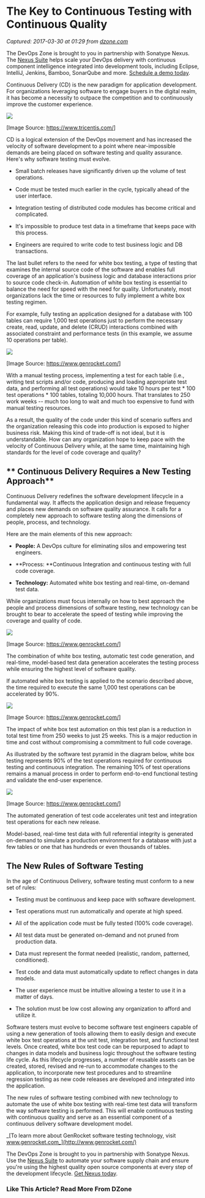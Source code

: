 # The Key to Continuous Testing with Continuous Quality

_Captured: 2017-03-30 at 01:29 from [dzone.com](https://dzone.com/articles/automated-white-box-testing-the-key-to-continuous)_

The DevOps Zone is brought to you in partnership with Sonatype Nexus. The [Nexus Suite](https://dzone.com/go?i=146021&u=https%3A%2F%2Fwww.sonatype.com%2Fnexus-lifecycle%3Futm_source%3DDZONE%2520-%2520Nexus%2520Lifecycle%2520-%2520September%25202016%26utm_medium%3DDZONE%2520-%2520Nexus%2520Lifecycle%2520-%2520September%25202016%26utm_campaign%3DDZONE%2520-%2520Nexus%2520Lifecycle%2520-%2520September%25202016) helps scale your DevOps delivery with continuous component intelligence integrated into development tools, including Eclipse, IntelliJ, Jenkins, Bamboo, SonarQube and more. [Schedule a demo today](https://dzone.com/go?i=146021&u=https%3A%2F%2Fwww.sonatype.com%2Fnexus-lifecycle%3Futm_source%3DDZONE%2520-%2520Nexus%2520Lifecycle%2520-%2520September%25202016%26utm_medium%3DDZONE%2520-%2520Nexus%2520Lifecycle%2520-%2520September%25202016%26utm_campaign%3DDZONE%2520-%2520Nexus%2520Lifecycle%2520-%2520September%25202016).

Continuous Delivery (CD) is the new paradigm for application development. For organizations leveraging software to engage buyers in the digital realm, it has become a necessity to outpace the competition and to continuously improve the customer experience.

![](https://media.licdn.com/mpr/mpr/AAEAAQAAAAAAAAd8AAAAJDg4MDJlZjk1LTg0YTAtNGQ3OS1iYzljLWY4ZDEyOGE1ODg5ZQ.png)

[Image Source: <https://www.tricentis.com/>]

CD is a logical extension of the DevOps movement and has increased the velocity of software development to a point where near-impossible demands are being placed on software testing and quality assurance. Here's why software testing must evolve.

  * Small batch releases have significantly driven up the volume of test operations.

  * Code must be tested much earlier in the cycle, typically ahead of the user interface.

  * Integration testing of distributed code modules has become critical and complicated.

  * It's impossible to produce test data in a timeframe that keeps pace with this process.

  * Engineers are required to write code to test business logic and DB transactions.

The last bullet refers to the need for white box testing, a type of testing that examines the internal source code of the software and enables full coverage of an application's business logic and database interactions prior to source code check-in. Automation of white box testing is essential to balance the need for speed with the need for quality. Unfortunately, most organizations lack the time or resources to fully implement a white box testing regimen.

For example, fully testing an application designed for a database with 100 tables can require 1,000 test operations just to perform the necessary create, read, update, and delete (CRUD) interactions combined with associated constraint and performance tests (in this example, we assume 10 operations per table).

![](https://media.licdn.com/mpr/mpr/AAEAAQAAAAAAAAikAAAAJGI1NzYyZTM3LWM5NTgtNGViNS05YjMyLTA5NGE5OTllNzQ4OQ.png)

[Image Source: <https://www.genrocket.com/>]

With a manual testing process, implementing a test for each table (i.e., writing test scripts and/or code, producing and loading appropriate test data, and performing all test operations) would take 10 hours per test * 100 test operations * 100 tables, totaling 10,000 hours. That translates to 250 work weeks -- much too long to wait and much too expensive to fund with manual testing resources.

As a result, the quality of the code under this kind of scenario suffers and the organization releasing this code into production is exposed to higher business risk. Making this kind of trade-off is not ideal, but it is understandable. How can any organization hope to keep pace with the velocity of Continuous Delivery while, at the same time, maintaining high standards for the level of code coverage and quality?

## ** Continuous Delivery Requires a New Testing Approach**

Continuous Delivery redefines the software development lifecycle in a fundamental way. It affects the application design and release frequency and places new demands on software quality assurance. It calls for a completely new approach to software testing along the dimensions of people, process, and technology.

Here are the main elements of this new approach:

  * **People:** A DevOps culture for eliminating silos and empowering test engineers.

  * **Process: **Continuous Integration and continuous testing with full code coverage.

  * **Technology:** Automated white box testing and real-time, on-demand test data.

While organizations must focus internally on how to best approach the people and process dimensions of software testing, new technology can be brought to bear to accelerate the speed of testing while improving the coverage and quality of code.

![](https://media.licdn.com/mpr/mpr/AAEAAQAAAAAAAAe3AAAAJDA1OTM4NzcyLTVhMmUtNGIxMi1iZTkzLWQwYjNmZWNkNTc2MQ.png)

[Image Source: <https://www.genrocket.com/>]

The combination of white box testing, automatic test code generation, and real-time, model-based test data generation accelerates the testing process while ensuring the highest level of software quality.

If automated white box testing is applied to the scenario described above, the time required to execute the same 1,000 test operations can be accelerated by 90%.

![](https://media.licdn.com/mpr/mpr/AAEAAQAAAAAAAAeWAAAAJDM0ODg5Njg2LTMxODItNGFmZS1hMWY3LTYyNjBjMGY3MTk4Ng.png)

[Image Source: <https://www.genrocket.com/>]

The impact of white box test automation on this test plan is a reduction in total test time from 250 weeks to just 25 weeks. This is a major reduction in time and cost without compromising a commitment to full code coverage.

As illustrated by the software test pyramid in the diagram below, white box testing represents 90% of the test operations required for continuous testing and continuous integration. The remaining 10% of test operations remains a manual process in order to perform end-to-end functional testing and validate the end-user experience.

![](https://media.licdn.com/mpr/mpr/AAEAAQAAAAAAAAigAAAAJGZhMzdiZGVlLWM0ZjMtNDA1My04YjU5LTkwMmRlNDMyYzM4Nw.png)

[Image Source: <https://www.genrocket.com/>]

The automated generation of test code accelerates unit test and integration test operations for each new release.

Model-based, real-time test data with full referential integrity is generated on-demand to simulate a production environment for a database with just a few tables or one that has hundreds or even thousands of tables.

## **The New Rules of Software Testing**

In the age of Continuous Delivery, software testing must conform to a new set of rules:

  * Testing must be continuous and keep pace with software development.

  * Test operations must run automatically and operate at high speed.

  * All of the application code must be fully tested (100% code coverage).

  * All test data must be generated on-demand and not pruned from production data.

  * Data must represent the format needed (realistic, random, patterned, conditioned).

  * Test code and data must automatically update to reflect changes in data models.

  * The user experience must be intuitive allowing a tester to use it in a matter of days.

  * The solution must be low cost allowing any organization to afford and utilize it.

Software testers must evolve to become software test engineers capable of using a new generation of tools allowing them to easily design and execute white box test operations at the unit test, integration test, and functional test levels. Once created, white box test code can be repurposed to adapt to changes in data models and business logic throughout the software testing life cycle. As this lifecycle progresses, a number of reusable assets can be created, stored, revised and re-run to accommodate changes to the application, to incorporate new test procedures and to streamline regression testing as new code releases are developed and integrated into the application.

The new rules of software testing combined with new technology to automate the use of white box testing with real-time test data will transform the way software testing is performed. This will enable continuous testing with continuous quality and serve as an essential component of a continuous delivery software development model.

_[To learn more about GenRocket software testing technology, visit www.genrocket.com_](http://www.genrocket.com/)

The DevOps Zone is brought to you in partnership with Sonatype Nexus. Use the [Nexus Suite](https://dzone.com/go?i=146022&u=https%3A%2F%2Fwww.sonatype.com%2Fget-nexus-sonatype%3Futm_source%3DDZONE%2520-%2520Get%2520Nexus%2520-%2520September%25202016%26utm_medium%3DDZONE%2520-%2520Get%2520Nexus%2520-%2520September%25202016%26utm_campaign%3DDZONE%2520-%2520Get%2520Nexus%2520-%2520September%25202016) to automate your software supply chain and ensure you're using the highest quality open source components at every step of the development lifecycle. [Get Nexus today](https://dzone.com/go?i=146022&u=https%3A%2F%2Fwww.sonatype.com%2Fget-nexus-sonatype%3Futm_source%3DDZONE%2520-%2520Get%2520Nexus%2520-%2520September%25202016%26utm_medium%3DDZONE%2520-%2520Get%2520Nexus%2520-%2520September%25202016%26utm_campaign%3DDZONE%2520-%2520Get%2520Nexus%2520-%2520September%25202016).

### Like This Article? Read More From DZone
